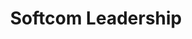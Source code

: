 ---
layout: leadership-all
permalink: /about/leadership/
title: Softcom Leadership
headline: Softcom Leadership
copy: Our leadership set our agenda and define how we work as an organization.
featured_image: /uploads/pages/leadership.png
image_description: Black and white collage of business executives
---